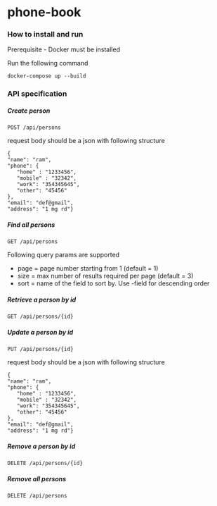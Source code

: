 # phone-book

### How to install and run

Prerequisite - Docker must be installed

Run the following command

`docker-compose up --build ` 

### API specification

##### Create person
`POST /api/persons`

request body should be a json with following structure

	{
    "name": "ram",
    "phone": {
       "home" : "1233456",
       "mobile" : "32342",
       "work": "354345645",
       "other": "45456"
    },
    "email": "def@gmail",
    "address": "1 mg rd"}
 
##### Find all persons
`GET /api/persons`

Following query params are supported
* page = page number starting from 1 (default = 1)
* size = max number of results required per page (default = 3)
* sort = name of the field to sort by. Use -field for descending order

##### Retrieve a person by id
`GET /api/persons/{id}`

##### Update a person by id
`PUT /api/persons/{id}`

request body should be a json with following structure

    {
    "name": "ram",
    "phone": {
       "home" : "1233456",
       "mobile" : "32342",
       "work": "354345645",
       "other": "45456"
    },
    "email": "def@gmail",
    "address": "1 mg rd"}
    
##### Remove a person by id
`DELETE /api/persons/{id}`

##### Remove all persons
`DELETE /api/persons`
